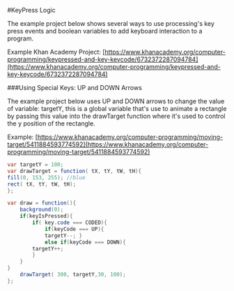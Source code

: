 #KeyPress Logic

The example project below shows several ways to use processing's key press events and boolean variables to add keyboard interaction to a program.

Example Khan Academy Project:
[https://www.khanacademy.org/computer-programming/keypressed-and-key-keycode/6732372287094784](https://www.khanacademy.org/computer-programming/keypressed-and-key-keycode/6732372287094784)


###Using Special Keys:  UP and DOWN Arrows

The example project below uses UP and DOWN arrows to change the value of variable: targetY, this is a global variable that's use to animate a rectangle by passing this value into the drawTarget function where it's used to control the y position of the rectangle.

Example: [https://www.khanacademy.org/computer-programming/moving-target/5411884593774592](https://www.khanacademy.org/computer-programming/moving-target/5411884593774592)

```java
var targetY = 100;
var drawTarget = function( tX, tY, tW, tH){
fill(0, 153, 255); //blue
rect( tX, tY, tW, tH);
};

var draw = function(){
    background(0);
    if(keyIsPressed){ 
        if( key.code === CODED){ 
            if(keyCode === UP){ 
            targetY--; } 
            else if(keyCode === DOWN){ 
        targetY++; 
        } 
    } 
}
    drawTarget( 300, targetY,30, 100);
};
```


